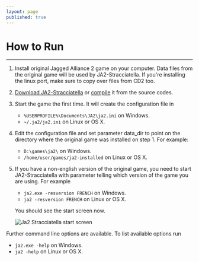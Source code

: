 ```yaml
---
layout: page
published: true
---
```


# How to Run
---
1. Install original Jagged Alliance 2 game on your computer.  Data files from the original game will be used by JA2-Stracciatella. If you're installing the linux port, make sure to copy over files from CD2 too.

1. [Download JA2-Stracciatella](/download) or [compile](https://github.com/ja2-stracciatella/ja2-stracciatella/blob/master/COMPILATION.md) it from the source codes.

1. Start the game the first time.  It will create the configuration file in

   - `%USERPROFILE%\Documents\JA2\ja2.ini` on Windows.
   - `~/.ja2/ja2.ini` on Linux or OS X.

1. Edit the configuration file and set parameter data_dir to point on the directory where the original game was installed on step 1.  For example:

   - `D:\games\ja2\` on Windows.
   - `/home/user/games/ja2-installed` on Linux or OS X.


1. If you have a non-english version of the original game, you need to start JA2-Stracciatella with parameter telling which version of the game you are using.  For example

   - ```ja2.exe -resversion FRENCH``` on Windows.
   - ```ja2 -resversion FRENCH``` on Linux or OS X.

   You should see the start screen now.

   ![Ja2 Stracciatella start screen](/img/start-screen.png)

Further command line options are available. To list available options run

- `ja2.exe -help` on Windows.
- `ja2 -help` on Linux or OS X.
